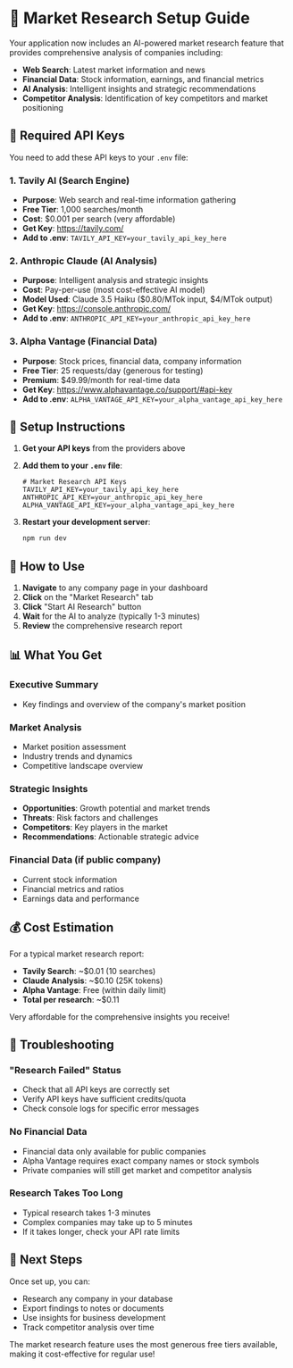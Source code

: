 # 🚀 Market Research Setup Guide

Your application now includes an AI-powered market research feature that provides comprehensive analysis of companies including:

- **Web Search**: Latest market information and news
- **Financial Data**: Stock information, earnings, and financial metrics  
- **AI Analysis**: Intelligent insights and strategic recommendations
- **Competitor Analysis**: Identification of key competitors and market positioning

## 🔑 Required API Keys

You need to add these API keys to your `.env` file:

### 1. Tavily AI (Search Engine)
- **Purpose**: Web search and real-time information gathering
- **Free Tier**: 1,000 searches/month
- **Cost**: $0.001 per search (very affordable)
- **Get Key**: https://tavily.com/
- **Add to .env**: `TAVILY_API_KEY=your_tavily_api_key_here`

### 2. Anthropic Claude (AI Analysis)
- **Purpose**: Intelligent analysis and strategic insights
- **Cost**: Pay-per-use (most cost-effective AI model)
- **Model Used**: Claude 3.5 Haiku ($0.80/MTok input, $4/MTok output)
- **Get Key**: https://console.anthropic.com/
- **Add to .env**: `ANTHROPIC_API_KEY=your_anthropic_api_key_here`

### 3. Alpha Vantage (Financial Data)
- **Purpose**: Stock prices, financial data, company information
- **Free Tier**: 25 requests/day (generous for testing)
- **Premium**: $49.99/month for real-time data
- **Get Key**: https://www.alphavantage.co/support/#api-key
- **Add to .env**: `ALPHA_VANTAGE_API_KEY=your_alpha_vantage_api_key_here`

## 📝 Setup Instructions

1. **Get your API keys** from the providers above
2. **Add them to your `.env` file**:
   ```env
   # Market Research API Keys
   TAVILY_API_KEY=your_tavily_api_key_here
   ANTHROPIC_API_KEY=your_anthropic_api_key_here  
   ALPHA_VANTAGE_API_KEY=your_alpha_vantage_api_key_here
   ```

3. **Restart your development server**:
   ```bash
   npm run dev
   ```

## 🎯 How to Use

1. **Navigate** to any company page in your dashboard
2. **Click** on the "Market Research" tab  
3. **Click** "Start AI Research" button
4. **Wait** for the AI to analyze (typically 1-3 minutes)
5. **Review** the comprehensive research report

## 📊 What You Get

### Executive Summary
- Key findings and overview of the company's market position

### Market Analysis  
- Market position assessment
- Industry trends and dynamics
- Competitive landscape overview

### Strategic Insights
- **Opportunities**: Growth potential and market trends
- **Threats**: Risk factors and challenges  
- **Competitors**: Key players in the market
- **Recommendations**: Actionable strategic advice

### Financial Data (if public company)
- Current stock information
- Financial metrics and ratios
- Earnings data and performance

## 💰 Cost Estimation

For a typical market research report:
- **Tavily Search**: ~$0.01 (10 searches)
- **Claude Analysis**: ~$0.10 (25K tokens)
- **Alpha Vantage**: Free (within daily limit)
- **Total per research**: ~$0.11

Very affordable for the comprehensive insights you receive!

## 🔧 Troubleshooting

### "Research Failed" Status
- Check that all API keys are correctly set
- Verify API keys have sufficient credits/quota
- Check console logs for specific error messages

### No Financial Data
- Financial data only available for public companies
- Alpha Vantage requires exact company names or stock symbols
- Private companies will still get market and competitor analysis

### Research Takes Too Long
- Typical research takes 1-3 minutes
- Complex companies may take up to 5 minutes
- If it takes longer, check your API rate limits

## 🚀 Next Steps

Once set up, you can:
- Research any company in your database
- Export findings to notes or documents  
- Use insights for business development
- Track competitor analysis over time

The market research feature uses the most generous free tiers available, making it cost-effective for regular use! 